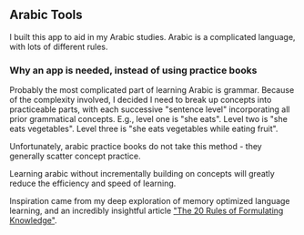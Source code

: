 ## Arabic Tools

I built this app to aid in my Arabic studies. Arabic is a complicated language, with lots of different rules.


### Why an app is needed, instead of using practice books

Probably the most complicated part of learning Arabic is grammar. Because of the complexity involved, I decided I need to break up concepts into practiceable parts, with each successive "sentence level" incorporating all prior grammatical concepts. E.g., level one is "she eats". Level two is "she eats vegetables". Level three is "she eats vegetables while eating fruit". 

Unfortunately, arabic practice books do not take this method - they generally scatter concept practice.

Learning arabic without incrementally building on concepts will greatly reduce the efficiency and speed of learning.

Inspiration came from my deep exploration of memory optimized language learning, and an incredibly insightful article ["The 20 Rules of Formulating Knowledge"](https://supermemo.com/en/archives1990-2015/articles/20rules).
